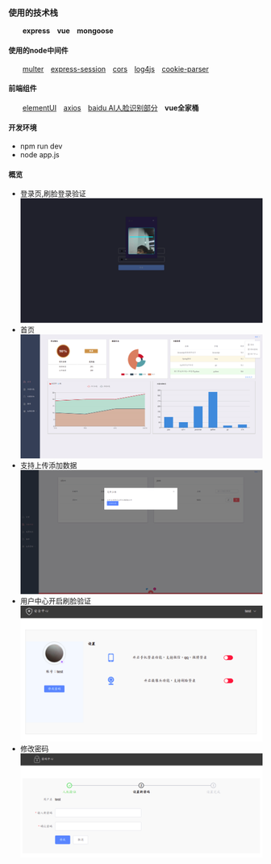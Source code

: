 ### 使用的技术栈
&ensp;&ensp;&ensp;&ensp;**express**&ensp;&ensp;**vue**&ensp;&ensp;**mongoose**
#### 使用的node中间件
&ensp;&ensp;&ensp;&ensp;[multer](https://github.com/expressjs/multer)&ensp;&ensp;[express-session](https://github.com/expressjs/session)&ensp;&ensp;[cors](https://github.com/expressjs/cors)&ensp;&ensp;[log4js](https://github.com/log4js-node/log4js-node)&ensp;&ensp;[cookie-parser](https://github.com/expressjs/cookie-parser)
#### 前端组件
&ensp;&ensp;&ensp;&ensp;[elementUI](http://element-cn.eleme.io)&ensp;&ensp;[axios](https://www.npmjs.com/package/axios)&ensp;&ensp;[baidu AI人脸识别部分](http://ai.baidu.com/tech/face)&ensp;&ensp;**vue全家桶**
#### 开发环境
* npm run dev
* node app.js
#### 概览
* 登录页,刷脸登录验证
![imgage](https://github.com/chiic/book-back/blob/master/overimgs/login.png) 
* 首页
![imgage](https://github.com/chiic/book-back/blob/master/overimgs/home.png)
* 支持上传添加数据
![imgage](https://github.com/chiic/book-back/blob/master/overimgs/upload.png)
* 用户中心开启刷脸验证
![imgage](https://github.com/chiic/book-back/blob/master/overimgs/user.png)
* 修改密码
![imgage](https://github.com/chiic/book-back/blob/master/overimgs/psd.png)
